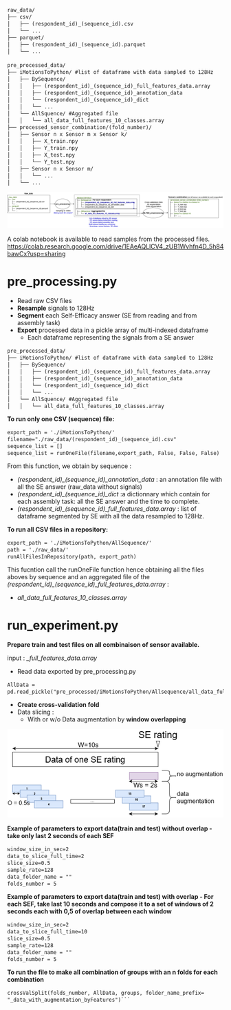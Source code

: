 ```
raw_data/
├── csv/
│   ├── (respondent_id)_(sequence_id).csv
│   └── ...
├── parquet/
│   ├── (respondent_id)_(sequence_id).parquet
│   └── ...

pre_processed_data/
├── iMotionsToPython/ #list of dataframe with data sampled to 128Hz
│   ├── BySequence/
│   │   ├── (respondent_id)_(sequence_id)_full_features_data.array
│   │   ├── (respondent_id)_(sequence_id)_annotation_data
│   │   └── (respondent_id)_(sequence_id)_dict
│   │   └── ...
│   └── AllSquence/ #Aggregated file
│   │   └── all_data_full_features_10_classes.array
├── processed_sensor_combination/(fold_number)/
│   ├── Sensor n x Sensor m x Sensor k/
│   │   ├── X_train.npy
│   │   ├── Y_train.npy
│   │   ├── X_test.npy
│   │   └── Y_test.npy
│   ├── Sensor n x Sensor m/
│   │   └── ...
│   └── ...
```

![processing]( /rsc/file_processing.png "processing")

A colab notebook is available to read samples from the processed files. 
https://colab.research.google.com/drive/1EAeAQLlCV4_zUB1Wvhfn4D_5h84bawCx?usp=sharing

# pre_processing.py 

- Read raw CSV files
- **Resample** signals to 128Hz
- **Segment** each Self-Efficacy answer (SE from reading and from assembly task)
- **Export** processed data in a pickle array of multi-indexed dataframe
    - Each dataframe representing the signals from a SE answer 
```
pre_processed_data/
├── iMotionsToPython/ #list of dataframe with data sampled to 128Hz
│   ├── BySequence/
│   │   ├── (respondent_id)_(sequence_id)_full_features_data.array
│   │   ├── (respondent_id)_(sequence_id)_annotation_data
│   │   └── (respondent_id)_(sequence_id)_dict
│   │   └── ...
│   └── AllSquence/ #Aggregated file
│   │   └── all_data_full_features_10_classes.array
```

**To run only one CSV (sequence) file:**
```
export_path = './iMotionsToPython/'
filename="./raw_data/(respondent_id)_(sequence_id).csv"
sequence_list = []
sequence_list = runOneFile(filename,export_path, False, False, False)
```

From this function, we obtain by sequence :
- *(respondent_id)_(sequence_id)_annotation_data* : an annotation file with all the SE answer (raw_data without signals)
- *(respondent_id)_(sequence_id)_dict* :a dictionnary which contain for each assembly task: all the SE answer and the time to complete.
- *(respondent_id)_(sequence_id)_full_features_data.array* : list of dataframe segmented by SE with all the data resampled to 128Hz.

**To run all CSV files in a repository:**
```
export_path = './iMotionsToPython/AllSequence/'
path = './raw_data/'
runAllFilesInRepository(path, export_path)
```
This fucntion call the runOneFile function hence obtaining all the files aboves by sequence and an aggregated file of the *(respondent_id)_(sequence_id)_full_features_data.array* : 
- *all_data_full_features_10_classes.array* 

# run_experiment.py

**Prepare train and test files on all combinaison of sensor available.**

input : *_full_features_data.array*

- Read  data exported by pre_processing.py

```
AllData = pd.read_pickle("pre_processed/iMotionsToPython/Allsequence/all_data_full_features_10_classes_final.array")
```
- **Create cross-validation fold**
- Data slicing :
  - With or w/o Data augmentation by **window overlapping**



![window]( /rsc/window_slicing.png
 "window")

**Example of parameters to export data(train and test) without overlap - take only last 2 seconds of each SEF**

```
window_size_in_sec=2
data_to_slice_full_time=2
slice_size=0.5
sample_rate=128
data_folder_name = ""
folds_number = 5
```

**Example of parameters to export data(train and test) with overlap - For each SEF, take last 10 seconds and compose it to a set of windows of 2 seconds each with 0,5 of overlap between each window**

```
window_size_in_sec=2
data_to_slice_full_time=10
slice_size=0.5
sample_rate=128
data_folder_name = ""
folds_number = 5
```

**To run the file to make all combination of groups with an n folds for each combination**

```
crossValSplit(folds_number, AllData, groups, folder_name_prefix= "_data_with_augmentation_byFeatures")```

